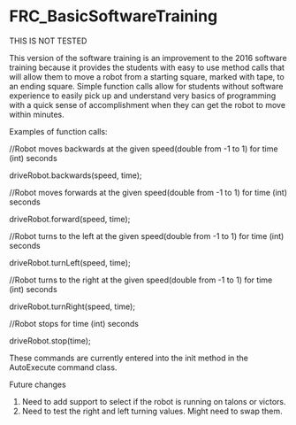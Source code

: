 # FRC_BasicSoftwareTraining

THIS IS NOT TESTED

This version of the software training is an improvement to the 2016 software training because it provides the students with easy to use
method calls that will allow them to move a robot from a starting square, marked with tape, to an ending square. Simple function calls
allow for students without software experience to easily pick up and understand very basics of programming with a quick sense of
accomplishment when they can get the robot to move within minutes. 

Examples of function calls:

//Robot moves backwards at the given speed(double from -1 to 1) for time (int) seconds

driveRobot.backwards(speed, time);
  
//Robot moves forwards at the given speed(double from -1 to 1) for time (int) seconds

driveRobot.forward(speed, time); 
  
//Robot turns to the left at the given speed(double from -1 to 1) for time (int) seconds

driveRobot.turnLeft(speed, time);
  
//Robot turns to the right at the given speed(double from -1 to 1) for time (int) seconds

driveRobot.turnRight(speed, time);
  
//Robot stops for time (int) seconds

driveRobot.stop(time);            
  
These commands are currently entered into the init method in the AutoExecute command class.
  
  Future changes
  1. Need to add support to select if the robot is running on talons or victors.
  2. Need to test the right and left turning values. Might need to swap them.
